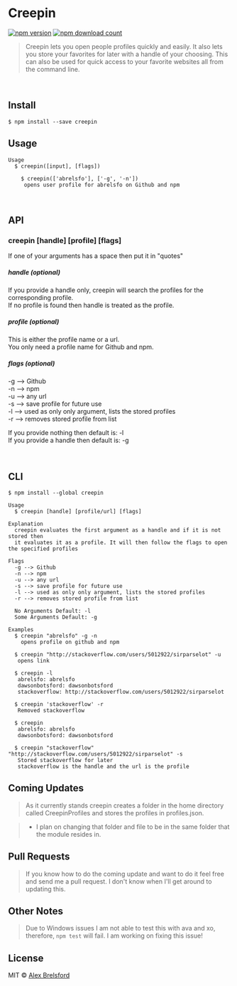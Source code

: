 # Creepin
[![npm version](https://img.shields.io/npm/v/creepin.svg)](https://www.npmjs.com/package/creepin)
[![npm download count](http://img.shields.io/npm/dm/creepin.svg?style=flat)](http://npmjs.org/creepin)

> Creepin lets you open people profiles quickly and easily. It also lets you store your favorites for later with a handle of your choosing. This can also be used for quick access to your favorite websites all from the command line.

<br>

## Install

```
$ npm install --save creepin
```


## Usage

```
Usage
  $ creepin([input], [flags])

	$ creepin(['abrelsfo'], ['-g', '-n'])
	 opens user profile for abrelsfo on Github and npm

```

<br>

## API

### creepin [handle] [profile] [flags]

 If one of your arguments has a space then put it in "quotes"

##### handle (optional)

If you provide a handle only, creepin will search the profiles for the corresponding profile.<br>
If no profile is found then handle is treated as the profile.

##### profile (optional)

This is either the profile name or a url.<br>
You only need a profile name for Github and npm.

##### flags (optional)

-g --> Github<br>
-n --> npm<br>
-u --> any url<br>
-s --> save profile for future use<br>
-l --> used as only only argument, lists the stored profiles<br>
-r --> removes stored profile from list<br>

If you provide nothing then default is: -l<br>
If you provide a handle then default is: -g<br>

<br>

## CLI

```
$ npm install --global creepin
```

```
Usage
  $ creepin [handle] [profile/url] [flags]

Explanation
  creepin evaluates the first argument as a handle and if it is not stored then
  it evaluates it as a profile. It will then follow the flags to open the specified profiles

Flags
  -g --> Github
  -n --> npm
  -u --> any url
  -s --> save profile for future use
  -l --> used as only only argument, lists the stored profiles
  -r --> removes stored profile from list

  No Arguments Default: -l
  Some Arguments Default: -g

Examples
  $ creepin "abrelsfo" -g -n
  	opens profile on github and npm

  $ creepin "http://stackoverflow.com/users/5012922/sirparselot" -u
   opens link

  $ creepin -l
   abrelsfo: abrelsfo
   dawsonbotsford: dawsonbotsford
   stackoverflow: http://stackoverflow.com/users/5012922/sirparselot

  $ creepin 'stackoverflow' -r
   Removed stackoverflow

  $ creepin
   abrelsfo: abrelsfo
   dawsonbotsford: dawsonbotsford

  $ creepin "stackoverflow" "http://stackoverflow.com/users/5012922/sirparselot" -s
   Stored stackoverflow for later
   stackoverflow is the handle and the url is the profile

```

## Coming Updates

> As it currently stands creepin creates a folder in the home directory called CreepinProfiles and stores the profiles in profiles.json.

> * I plan on changing that folder and file to be in the same folder that the module resides in.

## Pull Requests

> If you know how to do the coming update and want to do it feel free and send me a pull request. I don't know when I'll get around to updating this.

## Other Notes

> Due to Windows issues I am not able to test this with ava and xo, therefore, ```npm test``` will fail. I am working on fixing this issue!

## License

MIT © [Alex Brelsford](abrelsfo.github.io)
